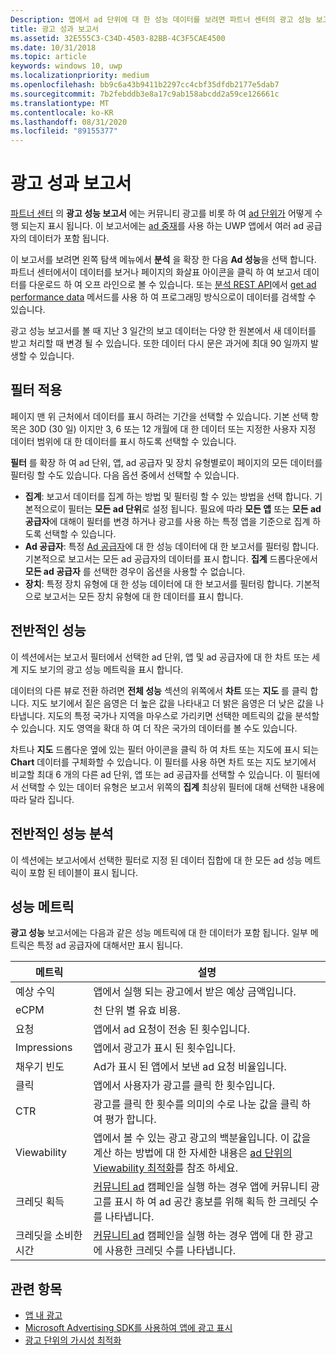 ```yaml
---
Description: 앱에서 ad 단위에 대 한 성능 데이터를 보려면 파트너 센터의 광고 성능 보고서를 사용 합니다.
title: 광고 성과 보고서
ms.assetid: 32E555C3-C34D-4503-82BB-4C3F5CAE4500
ms.date: 10/31/2018
ms.topic: article
keywords: windows 10, uwp
ms.localizationpriority: medium
ms.openlocfilehash: bb9c6a43b9411b2297cc4cbf35dfdb2177e5dab7
ms.sourcegitcommit: 7b2febddb3e8a17c9ab158abcdd2a59ce126661c
ms.translationtype: MT
ms.contentlocale: ko-KR
ms.lasthandoff: 08/31/2020
ms.locfileid: "89155377"
---
```

# <a name="advertising-performance-report"></a>광고 성과 보고서


[파트너 센터](https://partner.microsoft.com/dashboard) 의 **광고 성능 보고서** 에는 커뮤니티 광고를 비롯 하 여 [ad 단위가](in-app-ads.md) 어떻게 수행 되는지 표시 됩니다. 이 보고서에는 [ad 중재](in-app-ads.md#mediation)를 사용 하는 UWP 앱에서 여러 ad 공급자의 데이터가 포함 됩니다.

이 보고서를 보려면 왼쪽 탐색 메뉴에서 **분석** 을 확장 한 다음 **Ad 성능**을 선택 합니다. 파트너 센터에서이 데이터를 보거나 페이지의 화살표 아이콘을 클릭 하 여 보고서 데이터를 다운로드 하 여 오프 라인으로 볼 수 있습니다. 또는 [분석 REST API](../monetize/access-analytics-data-using-windows-store-services.md)에서 [get ad performance data](../monetize/get-ad-performance-data.md) 메서드를 사용 하 여 프로그래밍 방식으로이 데이터를 검색할 수 있습니다.

광고 성능 보고서를 볼 때 지난 3 일간의 보고 데이터는 다양 한 원본에서 새 데이터를 받고 처리할 때 변경 될 수 있습니다. 또한 데이터 다시 문은 과거에 최대 90 일까지 발생할 수 있습니다.

## <a name="apply-filters"></a>필터 적용

페이지 맨 위 근처에서 데이터를 표시 하려는 기간을 선택할 수 있습니다. 기본 선택 항목은 30D (30 일) 이지만 3, 6 또는 12 개월에 대 한 데이터 또는 지정한 사용자 지정 데이터 범위에 대 한 데이터를 표시 하도록 선택할 수 있습니다.

**필터** 를 확장 하 여 ad 단위, 앱, ad 공급자 및 장치 유형별로이 페이지의 모든 데이터를 필터링 할 수도 있습니다. 다음 옵션 중에서 선택할 수 있습니다.

* **집계**: 보고서 데이터를 집계 하는 방법 및 필터링 할 수 있는 방법을 선택 합니다. 기본적으로이 필터는 **모든 ad 단위**로 설정 됩니다. 필요에 따라 **모든 앱** 또는 **모든 ad 공급자**에 대해이 필터를 변경 하거나 광고를 사용 하는 특정 앱을 기준으로 집계 하도록 선택할 수 있습니다.
* **Ad 공급자**: 특정 [Ad 공급자](in-app-ads.md#paid-networks)에 대 한 성능 데이터에 대 한 보고서를 필터링 합니다. 기본적으로 보고서는 모든 ad 공급자의 데이터를 표시 합니다. **집계** 드롭다운에서 **모든 ad 공급자** 를 선택한 경우이 옵션을 사용할 수 없습니다.
* **장치**: 특정 장치 유형에 대 한 성능 데이터에 대 한 보고서를 필터링 합니다. 기본적으로 보고서는 모든 장치 유형에 대 한 데이터를 표시 합니다.

## <a name="overall-performance"></a>전반적인 성능

이 섹션에서는 보고서 필터에서 선택한 ad 단위, 앱 및 ad 공급자에 대 한 차트 또는 세계 지도 보기의 광고 성능 메트릭을 표시 합니다.

데이터의 다른 뷰로 전환 하려면 **전체 성능** 섹션의 위쪽에서 **차트** 또는 **지도** 를 클릭 합니다. 지도 보기에서 짙은 음영은 더 높은 값을 나타내고 더 밝은 음영은 더 낮은 값을 나타냅니다. 지도의 특정 국가나 지역을 마우스로 가리키면 선택한 메트릭의 값을 분석할 수 있습니다. 지도 영역을 확대 하 여 더 작은 국가의 데이터를 볼 수도 있습니다.

차트나 **지도** 드롭다운 옆에 있는 필터 아이콘을 클릭 하 여 차트 또는 지도에 표시 되는 **Chart** 데이터를 구체화할 수 있습니다. 이 필터를 사용 하면 차트 또는 지도 보기에서 비교할 최대 6 개의 다른 ad 단위, 앱 또는 ad 공급자를 선택할 수 있습니다. 이 필터에서 선택할 수 있는 데이터 유형은 보고서 위쪽의 **집계** 최상위 필터에 대해 선택한 내용에 따라 달라 집니다.


## <a name="overall-performance-breakdown"></a>전반적인 성능 분석

이 섹션에는 보고서에서 선택한 필터로 지정 된 데이터 집합에 대 한 모든 ad 성능 메트릭이 포함 된 테이블이 표시 됩니다.

## <a name="performance-metrics"></a>성능 메트릭

**광고 성능** 보고서에는 다음과 같은 성능 메트릭에 대 한 데이터가 포함 됩니다. 일부 메트릭은 특정 ad 공급자에 대해서만 표시 됩니다.

|  메트릭  |  설명  |
|----------|---------------|
| 예상 수익  |  앱에서 실행 되는 광고에서 받은 예상 금액입니다. |
| eCPM  |  천 단위 별 유효 비용. |
| 요청  | 앱에서 ad 요청이 전송 된 횟수입니다.  |
| Impressions  | 앱에서 광고가 표시 된 횟수입니다.  |
| 채우기 빈도  | Ad가 표시 된 앱에서 보낸 ad 요청 비율입니다.  |
| 클릭  |  앱에서 사용자가 광고를 클릭 한 횟수입니다. |
| CTR  |  광고를 클릭 한 횟수를 의미의 수로 나눈 값을 클릭 하 여 평가 합니다. |
| Viewability | 앱에서 볼 수 있는 광고 광고의 백분율입니다. 이 값을 계산 하는 방법에 대 한 자세한 내용은 [ad 단위의 Viewability 최적화](../monetize/optimize-ad-unit-viewability.md)를 참조 하세요. |
| 크레딧 획득  | [커뮤니티 ad](./about-community-ads.md) 캠페인을 실행 하는 경우 앱에 커뮤니티 광고를 표시 하 여 ad 공간 홍보를 위해 획득 한 크레딧 수를 나타냅니다.  |
| 크레딧을 소비한 시간  | [커뮤니티 ad](./about-community-ads.md) 캠페인을 실행 하는 경우 앱에 대 한 광고에 사용한 크레딧 수를 나타냅니다.  |

## <a name="related-topics"></a>관련 항목

* [앱 내 광고](in-app-ads.md)
* [Microsoft Advertising SDK를 사용하여 앱에 광고 표시](../monetize/display-ads-in-your-app.md)
* [광고 단위의 가시성 최적화](../monetize/optimize-ad-unit-viewability.md)


 